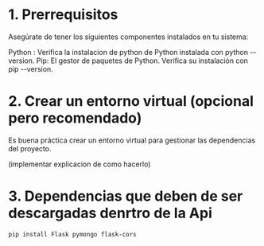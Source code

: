 # 1. Prerrequisitos
Asegúrate de tener los siguientes componentes instalados en tu sistema:

Python : Verifica la instalacion de python de Python instalada con python --version.
Pip: El gestor de paquetes de Python. Verifica su instalación con pip --version.

# 2. Crear un entorno virtual (opcional pero recomendado)
Es buena práctica crear un entorno virtual para gestionar las dependencias del proyecto.

(implementar explicacion de como hacerlo)


# 3. Dependencias que deben de ser descargadas denrtro de la Api

```plaintext
pip install Flask pymongo flask-cors
```


